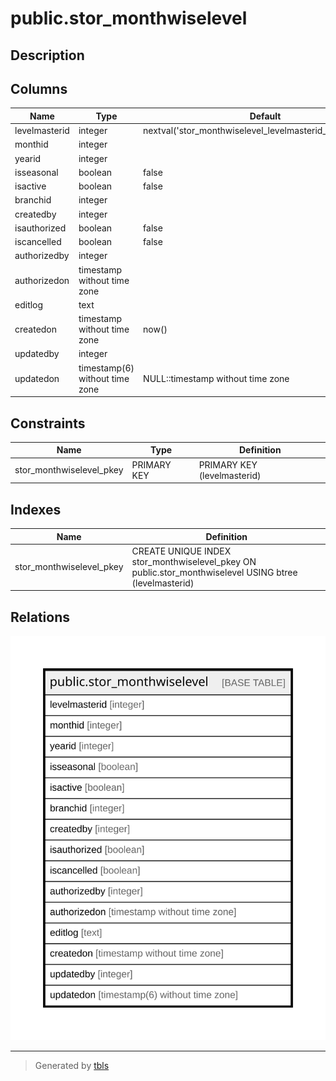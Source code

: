 # public.stor_monthwiselevel

## Description

## Columns

| Name | Type | Default | Nullable | Children | Parents | Comment |
| ---- | ---- | ------- | -------- | -------- | ------- | ------- |
| levelmasterid | integer | nextval('stor_monthwiselevel_levelmasterid_seq'::regclass) | false |  |  |  |
| monthid | integer |  | true |  |  |  |
| yearid | integer |  | true |  |  |  |
| isseasonal | boolean | false | false |  |  |  |
| isactive | boolean | false | false |  |  |  |
| branchid | integer |  | true |  |  |  |
| createdby | integer |  | false |  |  |  |
| isauthorized | boolean | false | false |  |  |  |
| iscancelled | boolean | false | false |  |  |  |
| authorizedby | integer |  | true |  |  |  |
| authorizedon | timestamp without time zone |  | true |  |  |  |
| editlog | text |  | true |  |  |  |
| createdon | timestamp without time zone | now() | true |  |  |  |
| updatedby | integer |  | true |  |  |  |
| updatedon | timestamp(6) without time zone | NULL::timestamp without time zone | true |  |  |  |

## Constraints

| Name | Type | Definition |
| ---- | ---- | ---------- |
| stor_monthwiselevel_pkey | PRIMARY KEY | PRIMARY KEY (levelmasterid) |

## Indexes

| Name | Definition |
| ---- | ---------- |
| stor_monthwiselevel_pkey | CREATE UNIQUE INDEX stor_monthwiselevel_pkey ON public.stor_monthwiselevel USING btree (levelmasterid) |

## Relations

![er](public.stor_monthwiselevel.svg)

---

> Generated by [tbls](https://github.com/k1LoW/tbls)
